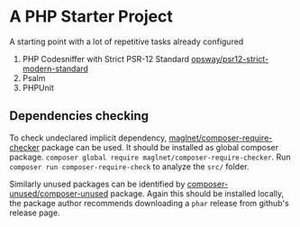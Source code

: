# A PHP Starter Project

A starting point with a lot of repetitive tasks already configured

1. PHP Codesniffer with Strict PSR-12 Standard
   [opsway/psr12-strict-modern-standard](https://github.com/opsway/psr12-strict-modern-standart)
2. Psalm
3. PHPUnit

## Dependencies checking

To check undeclared implicit dependency,
[maglnet/composer-require-checker](https://github.com/maglnet/ComposerRequireChecker)
package can be used. It should be installed as global composer
package.
`composer global require maglnet/composer-require-checker`. Run
`composer run composer-require-check` to analyze the `src/` folder.

Similarly unused packages can be identified by
[composer-unused/composer-unused](https://github.com/composer-unused/composer-unused)
package. Again this should be installed locally, the package author
recommends downloading a `phar` release from github's release page.
